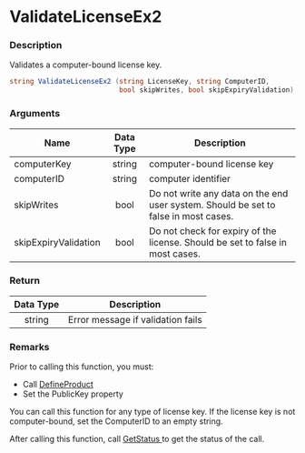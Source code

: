 # ValidateLicenseEx2

### Description

Validates a computer-bound license key.

```c#
string ValidateLicenseEx2 (string LicenseKey, string ComputerID, 
                           bool skipWrites, bool skipExpiryValidation)
```

### Arguments

| Name                 | Data Type | Description                                                                         |
| -------------------- | :-------: | ----------------------------------------------------------------------------------- |
| computerKey          |   string  | computer-bound license key                                                          |
| computerID           |   string  | computer identifier                                                                 |
| skipWrites           |    bool   | Do not write any data on the end user system. Should be set to false in most cases. |
| skipExpiryValidation |    bool   | Do not check for expiry of the license. Should be set to false in most cases.       |

### Return

| Data Type | Description                       |
| :-------: | --------------------------------- |
|   string  | Error message if validation fails |

### Remarks

Prior to calling this function, you must:

* Call [DefineProduct](https://soraco.readme.io/reference/defineproduct)
* Set the PublicKey property

You can call this function for any type of license key. If the license key is not computer-bound, set the ComputerID to an empty string.

After calling this function, call [GetStatus ](https://soraco.readme.io/reference/getstatus)to get the status of the call.
